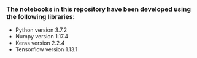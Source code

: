 ### The notebooks in this repository have been developed using the following libraries: 
- Python version 3.7.2
- Numpy version 1.17.4
- Keras version 2.2.4
- Tensorflow version 1.13.1

